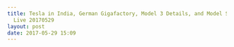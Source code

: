 ```yaml
---
title: Tesla in India, German Gigafactory, Model 3 Details, and Model S Sales | Teslanomics
  Live 20170529
layout: post
date: 2017-05-29 15:09
---
```


